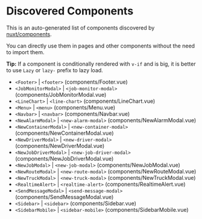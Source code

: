 # Discovered Components

This is an auto-generated list of components discovered by [nuxt/components](https://github.com/nuxt/components).

You can directly use them in pages and other components without the need to import them.

**Tip:** If a component is conditionally rendered with `v-if` and is big, it is better to use `Lazy` or `lazy-` prefix to lazy load.

- `<Footer>` | `<footer>` (components/Footer.vue)
- `<JobMonitorModal>` | `<job-monitor-modal>` (components/JobMonitorModal.vue)
- `<LineChart>` | `<line-chart>` (components/LineChart.vue)
- `<Menu>` | `<menu>` (components/Menu.vue)
- `<Navbar>` | `<navbar>` (components/Navbar.vue)
- `<NewAlarmModal>` | `<new-alarm-modal>` (components/NewAlarmModal.vue)
- `<NewContainerModal>` | `<new-container-modal>` (components/NewContainerModal.vue)
- `<NewDriverModal>` | `<new-driver-modal>` (components/NewDriverModal.vue)
- `<NewJobDriverModal>` | `<new-job-driver-modal>` (components/NewJobDriverModal.vue)
- `<NewJobModal>` | `<new-job-modal>` (components/NewJobModal.vue)
- `<NewRouteModal>` | `<new-route-modal>` (components/NewRouteModal.vue)
- `<NewTruckModal>` | `<new-truck-modal>` (components/NewTruckModal.vue)
- `<RealtimeAlert>` | `<realtime-alert>` (components/RealtimeAlert.vue)
- `<SendMessageModal>` | `<send-message-modal>` (components/SendMessageModal.vue)
- `<Sidebar>` | `<sidebar>` (components/Sidebar.vue)
- `<SidebarMobile>` | `<sidebar-mobile>` (components/SidebarMobile.vue)
